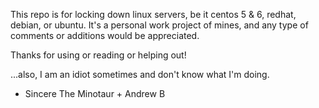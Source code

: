 This repo is for locking down linux servers, be it centos 5 & 6, redhat, debian, or ubuntu.
It's a personal work project of mines, and any type of comments or additions would be appreciated.

Thanks for using or reading or helping out!

...also, I am an idiot sometimes and don't know what I'm doing.

- Sincere The Minotaur + Andrew B
